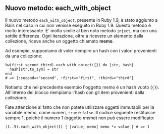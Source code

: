 ## Nuovo metodo: each\_with\_object

Il nuovo metodo `each_with_object`, presente in Ruby 1.9, è stato aggiunto a Rails nel caso in cui non venisse eseguito in Ruby 1.9. Questo metodo è molto interessante. E' molto simile al ben noto metodo `inject`, ma con una sottile differenza. Ogni iterazione, oltre a ricevere un elemento dalla collezione, riceve anche un oggetto chiamato **memo**.

Ad esempio, supponiamo di voler riempire un hash con i valori provenienti da una collezione:

	%w(first second third).each_with_object({}) do |str, hash|
	  hash[str.to_sym] = str
	end
	# => {:second=>"second", :first=>"first", :third=>"third"}

Notiamo che nel precedente esempio l'oggetto memo è un hash vuoto (`{}`). All'interno del blocco riempiamo l'hash con gli item provenienti dalla collezione.

Fate attenzione al fatto che non potete utilizzare oggetti immutabili per la variabile memo, come numeri, `true` e `false`. Il codice seguente restituisce sempre 1, poiché il numero 1 (oggetto *memo*) non può essere modificato:

	(1..5).each_with_object(1) { |value, memo| memo *= value } # => 1
